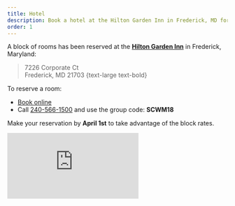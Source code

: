 ```yaml
---
title: Hotel
description: Book a hotel at the Hilton Garden Inn in Frederick, MD for the wedding weekend.
order: 1
---
```


A block of rooms has been reserved at the
[**Hilton Garden Inn**](http://hiltongardeninn3.hilton.com/en/hotels/maryland/hilton-garden-inn-frederick-IADFRGI/index.html)
in Frederick, Maryland:

> 7226 Corporate Ct <br/>
> Frederick, MD 21703
{text-large text-bold}

To reserve a room:
  * [Book online](http://group.hiltongardeninn.com/SouthworthClinganWedding)
  * Call [240-566-1500](tel:+12405661500) and use the group code: **SCWM18**

Make your reservation by **April 1st** to take advantage of the block rates.

<iframe class="inline-map" src="https://www.google.com/maps/embed?pb=!1m18!1m12!1m3!1d3083.994066546443!2d-77.41592478414609!3d39.379011079499286!2m3!1f0!2f0!3f0!3m2!1i1024!2i768!4f13.1!3m3!1m2!1s0x89c9da2822d6d941%3A0x53dfcbdf62a87600!2sHilton+Garden+Inn+Frederick!5e0!3m2!1sen!2sus!4v1508026472541" frameborder="0" allowfullscreen></iframe>
